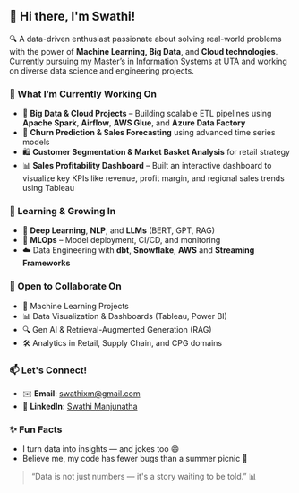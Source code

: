 ## 👋 Hi there, I'm Swathi!

🔍 A data-driven enthusiast passionate about solving real-world problems with the power of **Machine Learning, Big Data**, and **Cloud technologies**. Currently pursuing my Master’s in Information Systems at UTA and working on diverse data science and engineering projects.



### 🔭 What I’m Currently Working On
- 🚀 **Big Data & Cloud Projects** – Building scalable ETL pipelines using **Apache Spark**, **Airflow**, **AWS Glue**, and **Azure Data Factory**
- 🧠 **Churn Prediction & Sales Forecasting** using advanced time series models
- 🛍️ **Customer Segmentation & Market Basket Analysis** for retail strategy
- 📊 **Sales Profitability Dashboard** – Built an interactive dashboard to visualize key KPIs like revenue, profit margin, and regional sales trends using Tableau



### 🌱 Learning & Growing In
- 🤖 **Deep Learning**, **NLP**, and **LLMs** (BERT, GPT, RAG)
- 🔧 **MLOps** – Model deployment, CI/CD, and monitoring
- ☁️ Data Engineering with **dbt**, **Snowflake**, **AWS** and **Streaming Frameworks**



### 🤝 Open to Collaborate On
- 🧪 Machine Learning Projects
- 📊 Data Visualization & Dashboards (Tableau, Power BI)
- 🔍 Gen AI & Retrieval-Augmented Generation (RAG)
- 🛠️ Analytics in Retail, Supply Chain, and CPG domains



### 📫 Let's Connect!
- ✉️ **Email**: swathixm@gmail.com  
- 💼 **LinkedIn**: [Swathi Manjunatha](https://www.linkedin.com/in/swathi-manjunatha)  



### ✨ Fun Facts 
- I turn data into insights — and jokes too 😄  
- Believe me, my code has fewer bugs than a summer picnic 🍉



> “Data is not just numbers — it's a story waiting to be told.” 📊
